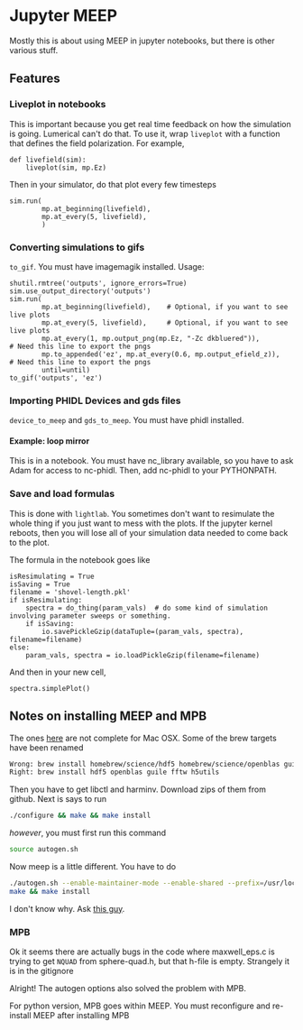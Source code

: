 # Jupyter MEEP
Mostly this is about using MEEP in jupyter notebooks, but there is other various stuff.

## Features
### Liveplot in notebooks
This is important because you get real time feedback on how the simulation is going. Lumerical can't do that. To use it, wrap `liveplot` with a function that defines the field polarization. For example,
```
def livefield(sim):
    liveplot(sim, mp.Ez)
```
Then in your simulator, do that plot every few timesteps
```
sim.run(
        mp.at_beginning(livefield),
        mp.at_every(5, livefield),
        )
```

### Converting simulations to gifs
`to_gif`. You must have imagemagik installed. Usage:
```
shutil.rmtree('outputs', ignore_errors=True)
sim.use_output_directory('outputs')
sim.run(
        mp.at_beginning(livefield),    # Optional, if you want to see live plots
        mp.at_every(5, livefield),     # Optional, if you want to see live plots
        mp.at_every(1, mp.output_png(mp.Ez, "-Zc dkbluered")),         # Need this line to export the pngs
        mp.to_appended('ez', mp.at_every(0.6, mp.output_efield_z)),    # Need this line to export the pngs
        until=until)
to_gif('outputs', 'ez')
```

### Importing PHIDL Devices and gds files
`device_to_meep` and `gds_to_meep`. You must have phidl installed.

#### Example: loop mirror
This is in a notebook. You must have nc_library available, so you have to ask Adam for access to nc-phidl. Then, add nc-phidl to your PYTHONPATH.

### Save and load formulas
This is done with `lightlab`. You sometimes don't want to resimulate the whole thing if you just want to mess with the plots. If the jupyter kernel reboots, then you will lose all of your simulation data needed to come back to the plot.

The formula in the notebook goes like
```
isResimulating = True
isSaving = True
filename = 'shovel-length.pkl'
if isResimulating:
    spectra = do_thing(param_vals)  # do some kind of simulation involving parameter sweeps or something.
    if isSaving:
        io.savePickleGzip(dataTuple=(param_vals, spectra), filename=filename)
else:
    param_vals, spectra = io.loadPickleGzip(filename=filename)
```
And then in your new cell,
```
spectra.simplePlot()
```

## Notes on installing MEEP and MPB
The ones [here](http://localhost:8000/Installation/) are not complete for Mac OSX. Some of the brew targets have been renamed

```bash
Wrong: brew install homebrew/science/hdf5 homebrew/science/openblas guile fftw h5utils
Right: brew install hdf5 openblas guile fftw h5utils
```

Then you have to get libctl and harminv. Download zips of them from github. Next is says to run
```bash
./configure && make && make install
```

*however*, you must first run this command

```bash
source autogen.sh
```

Now meep is a little different. You have to do
```bash
./autogen.sh --enable-maintainer-mode --enable-shared --prefix=/usr/local
make && make install
```
I don't know why. Ask [this guy](https://darkalexwang.github.io/2016/10/06/python-meep-install-mac/).

### MPB
Ok it seems there are actually bugs in the code where maxwell_eps.c is trying to get `NQUAD` from sphere-quad.h, but that h-file is empty. Strangely it is in the gitignore

Alright! The autogen options also solved the problem with MPB.

For python version, MPB goes within MEEP. You must reconfigure and re-install MEEP after installing MPB